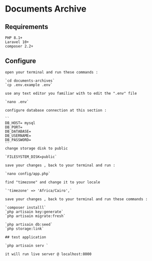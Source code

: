 # Documents Archive 

## Requirements 
    PHP 8.1+ 
    Laravel 10+ 
    composer 2.2+

## Configure 
    open your terminal and run these commands : 

    `cd documents-archives`
    `cp .env.example .env`

    use any text editor you familiar with to edit the ".env" file 

    `nano .env`

    configure database connection at this section :

    ``
    DB_HOST= mysql
    DB_PORT=
    DB_DATABASE=
    DB_USERNAME=
    DB_PASSWORD=
    ``    
    change storage disk to public 

    `FILESYSTEM_DISK=public`

    save your changes , back to your terminal and run : 
    
    `nano config/app.php`

    find "timezone" and change it to your locale

    `'timezone' => 'Africa/Cairo',`

    save your changes , back to your terminal and run these commands : 

    `composer installl`
    `php artisain key:generate`
    `php artisain migrate:fresh`

    `php artisain db:seed`
    `php storage:link`

    ## test application
    
    `php artisain serv ` 

    it will run live server @ localhost:8000 








    